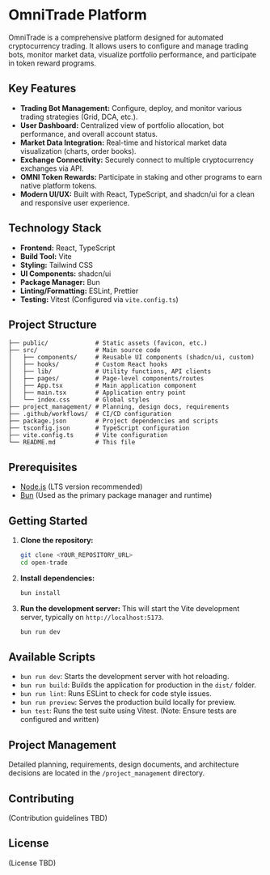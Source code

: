 # OmniTrade Platform

OmniTrade is a comprehensive platform designed for automated cryptocurrency trading. It allows users to configure and manage trading bots, monitor market data, visualize portfolio performance, and participate in token reward programs.

## Key Features

*   **Trading Bot Management:** Configure, deploy, and monitor various trading strategies (Grid, DCA, etc.).
*   **User Dashboard:** Centralized view of portfolio allocation, bot performance, and overall account status.
*   **Market Data Integration:** Real-time and historical market data visualization (charts, order books).
*   **Exchange Connectivity:** Securely connect to multiple cryptocurrency exchanges via API.
*   **OMNI Token Rewards:** Participate in staking and other programs to earn native platform tokens.
*   **Modern UI/UX:** Built with React, TypeScript, and shadcn/ui for a clean and responsive user experience.

## Technology Stack

*   **Frontend:** React, TypeScript
*   **Build Tool:** Vite
*   **Styling:** Tailwind CSS
*   **UI Components:** shadcn/ui
*   **Package Manager:** Bun
*   **Linting/Formatting:** ESLint, Prettier
*   **Testing:** Vitest (Configured via `vite.config.ts`)

## Project Structure

```
├── public/             # Static assets (favicon, etc.)
├── src/                # Main source code
│   ├── components/     # Reusable UI components (shadcn/ui, custom)
│   ├── hooks/          # Custom React hooks
│   ├── lib/            # Utility functions, API clients
│   ├── pages/          # Page-level components/routes
│   ├── App.tsx         # Main application component
│   ├── main.tsx        # Application entry point
│   └── index.css       # Global styles
├── project_management/ # Planning, design docs, requirements
├── .github/workflows/  # CI/CD configuration
├── package.json        # Project dependencies and scripts
├── tsconfig.json       # TypeScript configuration
├── vite.config.ts      # Vite configuration
└── README.md           # This file
```

## Prerequisites

*   [Node.js](https://nodejs.org/) (LTS version recommended)
*   [Bun](https://bun.sh/) (Used as the primary package manager and runtime)

## Getting Started

1.  **Clone the repository:**
    ```bash
    git clone <YOUR_REPOSITORY_URL>
    cd open-trade
    ```

2.  **Install dependencies:**
    ```bash
    bun install
    ```

3.  **Run the development server:**
    This will start the Vite development server, typically on `http://localhost:5173`.
    ```bash
    bun run dev
    ```

## Available Scripts

*   `bun run dev`: Starts the development server with hot reloading.
*   `bun run build`: Builds the application for production in the `dist/` folder.
*   `bun run lint`: Runs ESLint to check for code style issues.
*   `bun run preview`: Serves the production build locally for preview.
*   `bun test`: Runs the test suite using Vitest. (Note: Ensure tests are configured and written)

## Project Management

Detailed planning, requirements, design documents, and architecture decisions are located in the `/project_management` directory.

## Contributing

(Contribution guidelines TBD)

## License

(License TBD)

